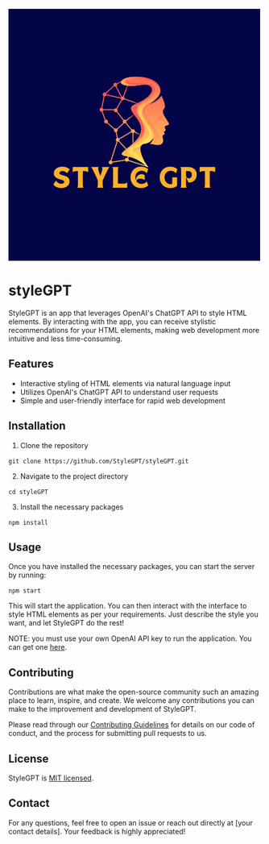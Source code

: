 ![Style GPT](client/assets/style_gpt.png)

# styleGPT

StyleGPT is an app that leverages OpenAI's ChatGPT API to style HTML elements. By interacting with the app, you can receive stylistic recommendations for your HTML elements, making web development more intuitive and less time-consuming.

## Features
- Interactive styling of HTML elements via natural language input
- Utilizes OpenAI's ChatGPT API to understand user requests
- Simple and user-friendly interface for rapid web development

## Installation

1. Clone the repository
```
git clone https://github.com/StyleGPT/styleGPT.git
```
2. Navigate to the project directory
```
cd styleGPT
```
3. Install the necessary packages
```
npm install
```

## Usage

Once you have installed the necessary packages, you can start the server by running:
```
npm start
```
This will start the application. You can then interact with the interface to style HTML elements as per your requirements. Just describe the style you want, and let StyleGPT do the rest!

NOTE: you must use your own OpenAI API key to run the application. You can get one [here](https://beta.openai.com/).

## Contributing

Contributions are what make the open-source community such an amazing place to learn, inspire, and create. We welcome any contributions you can make to the improvement and development of StyleGPT.

Please read through our [Contributing Guidelines](CONTRIBUTING.md) for details on our code of conduct, and the process for submitting pull requests to us.

## License

StyleGPT is [MIT licensed](LICENSE).

## Contact

For any questions, feel free to open an issue or reach out directly at [your contact details]. Your feedback is highly appreciated!